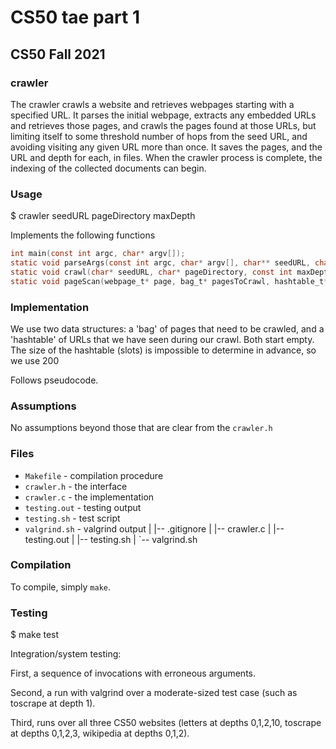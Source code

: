 # CS50 tae part 1
## CS50 Fall 2021

### crawler 

The crawler crawls a website and retrieves webpages starting with a specified URL. It parses the initial webpage, extracts any embedded URLs and retrieves those pages, and crawls the pages found at those URLs, but limiting itself to some threshold number of hops from the seed URL, and avoiding visiting any given URL more than once. It saves the pages, and the URL and depth for each, in files. When the crawler process is complete, the indexing of the collected documents can begin.

### Usage

$ crawler seedURL pageDirectory maxDepth

Implements the following functions

```c
int main(const int argc, char* argv[]);
static void parseArgs(const int argc, char* argv[], char** seedURL, char** pageDirectory, int* maxDepth);
static void crawl(char* seedURL, char* pageDirectory, const int maxDepth);
static void pageScan(webpage_t* page, bag_t* pagesToCrawl, hashtable_t* pagesSeen);
```

### Implementation

We use two data structures: a 'bag' of pages that need to be crawled, and a 'hashtable' of URLs that we have seen during our crawl. Both start empty. The size of the hashtable (slots) is impossible to determine in advance, so we use 200

Follows pseudocode. 

### Assumptions

No assumptions beyond those that are clear from the `crawler.h`

### Files

* `Makefile` - compilation procedure
* `crawler.h` - the interface
* `crawler.c` - the implementation
* `testing.out` - testing output
* `testing.sh` - test script
* `valgrind.sh` - valgrind output
|   |-- .gitignore
|   |-- crawler.c
|   |-- testing.out
|   |-- testing.sh
|   `-- valgrind.sh
### Compilation

To compile, simply `make`.

### Testing

$ make test

Integration/system testing:

First, a sequence of invocations with erroneous arguments.

Second, a run with valgrind over a moderate-sized test case (such as toscrape at depth 1). 

Third, runs over all three CS50 websites (letters at depths 0,1,2,10, toscrape at depths 0,1,2,3, wikipedia at depths 0,1,2).

